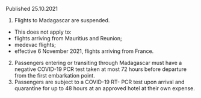 Published 25.10.2021
1. Flights to Madagascar are suspended.
- This does not apply to:
- flights arriving from Mauritius and Reunion;
- medevac flights;
- effective 6 November 2021, flights arriving from France.
2. Passengers entering or transiting through Madagascar must have a negative COVID-19 PCR test taken at most 72 hours before departure from the first embarkation point.
3. Passengers are subject to a COVID-19 RT- PCR test upon arrival and quarantine for up to 48 hours at an approved hotel at their own expense.